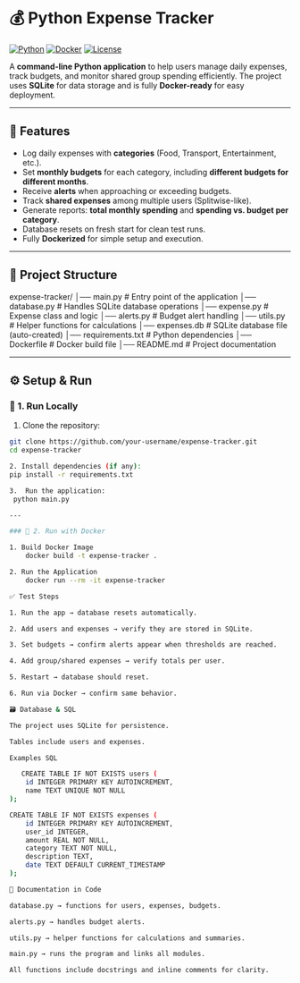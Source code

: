 # 💰 Python Expense Tracker

[![Python](https://img.shields.io/badge/Python-3.10+-blue.svg)](https://www.python.org/)
[![Docker](https://img.shields.io/badge/Docker-Ready-blue.svg)](https://www.docker.com/)
[![License](https://img.shields.io/badge/License-MIT-green.svg)](LICENSE)

A **command-line Python application** to help users manage daily expenses, track budgets, and monitor shared group spending efficiently. The project uses **SQLite** for data storage and is fully **Docker-ready** for easy deployment.

---

## 📌 Features

- Log daily expenses with **categories** (Food, Transport, Entertainment, etc.).
- Set **monthly budgets** for each category, including **different budgets for different months**.
- Receive **alerts** when approaching or exceeding budgets.
- Track **shared expenses** among multiple users (Splitwise-like).
- Generate reports: **total monthly spending** and **spending vs. budget per category**.
- Database resets on fresh start for clean test runs.
- Fully **Dockerized** for simple setup and execution.

---

## 📂 Project Structure

expense-tracker/
│── main.py # Entry point of the application
│── database.py # Handles SQLite database operations
│── expense.py # Expense class and logic
│── alerts.py # Budget alert handling
│── utils.py # Helper functions for calculations
│── expenses.db # SQLite database file (auto-created)
│── requirements.txt # Python dependencies
│── Dockerfile # Docker build file
│── README.md # Project documentation


---

## ⚙️ Setup & Run

### 🔹 1. Run Locally

1. Clone the repository:  
```bash
git clone https://github.com/your-username/expense-tracker.git
cd expense-tracker

2. Install dependencies (if any):
pip install -r requirements.txt

3.  Run the application:
 python main.py

---

### 🔹 2. Run with Docker

1. Build Docker Image
    docker build -t expense-tracker .

2. Run the Application
    docker run --rm -it expense-tracker

✅ Test Steps

1. Run the app → database resets automatically.

2. Add users and expenses → verify they are stored in SQLite.

3. Set budgets → confirm alerts appear when thresholds are reached.

4. Add group/shared expenses → verify totals per user.

5. Restart → database should reset.

6. Run via Docker → confirm same behavior.

🗃️ Database & SQL

The project uses SQLite for persistence.

Tables include users and expenses.

Examples SQL

   CREATE TABLE IF NOT EXISTS users (
    id INTEGER PRIMARY KEY AUTOINCREMENT,
    name TEXT UNIQUE NOT NULL
);

CREATE TABLE IF NOT EXISTS expenses (
    id INTEGER PRIMARY KEY AUTOINCREMENT,
    user_id INTEGER,
    amount REAL NOT NULL,
    category TEXT NOT NULL,
    description TEXT,
    date TEXT DEFAULT CURRENT_TIMESTAMP
);

📝 Documentation in Code

database.py → functions for users, expenses, budgets.

alerts.py → handles budget alerts.

utils.py → helper functions for calculations and summaries.

main.py → runs the program and links all modules.

All functions include docstrings and inline comments for clarity.




